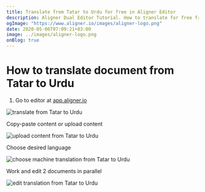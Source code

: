 ```yaml
---
title: Translate from Tatar to Urdu for free in Aligner Editor
description: Aligner Dual Editor Tutorial. How to translate for free from Tatar to Urdu. Aligner is multilingual document management platform. 
ogImage: "https://www.aligner.io/images/aligner-logo.png"
date: 2020-05-06T07:09:21+03:00
image: ../images/aligner-logo.png
onBlog: true
---
```


# How to translate document from Tatar to Urdu

1. Go to editor at [app.aligner.io](https://app.aligner.io "Aligner App web page")

![translate from Tatar to Urdu](../aligner-blank-editor.png "translate from Tatar to Urdu")

Copy-paste content or upload content

![upload content from Tatar to Urdu](../aligner-uploaded-document.png "upload content from Tatar to Urdu")

Choose desired language

![choose machine translation from Tatar to Urdu](../aligner-language-dropdown.png "choose machine translation from Tatar to Urdu")

Work and edit 2 documents in parallel

![edit translation from Tatar to Urdu](../aligner-double-sitded-editor.png "edit translation from Tatar to Urdu")

